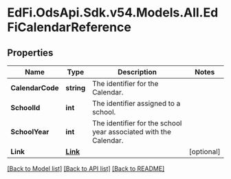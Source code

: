 # EdFi.OdsApi.Sdk.v54.Models.All.EdFiCalendarReference

## Properties

Name | Type | Description | Notes
------------ | ------------- | ------------- | -------------
**CalendarCode** | **string** | The identifier for the Calendar. | 
**SchoolId** | **int** | The identifier assigned to a school. | 
**SchoolYear** | **int** | The identifier for the school year associated with the Calendar. | 
**Link** | [**Link**](Link.md) |  | [optional] 

[[Back to Model list]](../README.md#documentation-for-models) [[Back to API list]](../README.md#documentation-for-api-endpoints) [[Back to README]](../README.md)

